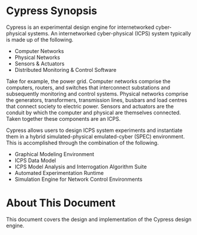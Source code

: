 # Cypress Synopsis
Cypress is an experimental design engine for internetworked cyber-physical systems. An internetworked cyber-physical (ICPS) system typically is made up of the following.

- Computer Networks
- Physical Networks
- Sensors & Actuators
- Distributed Monitoring & Control Software

Take for example, the power grid. Computer networks comprise the computers, routers, and switches that interconnect substations and subsequently monitoring and control systems. Physical networks comprise the generators, transformers, transmission lines, busbars and load centres that connect society to electric power. Sensors and actuators are the conduit by which the computer and physical are themselves connected. Taken together these components are an ICPS.

Cypress allows users to design ICPS system experiments and instantiate them in a hybrid simulated-physical emulated-cyber (SPEC) environment. This is accomplished through the combination of the following.

- Graphical Modeling Environment
- ICPS Data Model 
- ICPS Model Analysis and Interrogation Algorithm Suite
- Automated Experimentation Runtime
- Simulation Engine for Network Control Environments

# About This Document
This document covers the design and implementation of the Cypress design engine.
